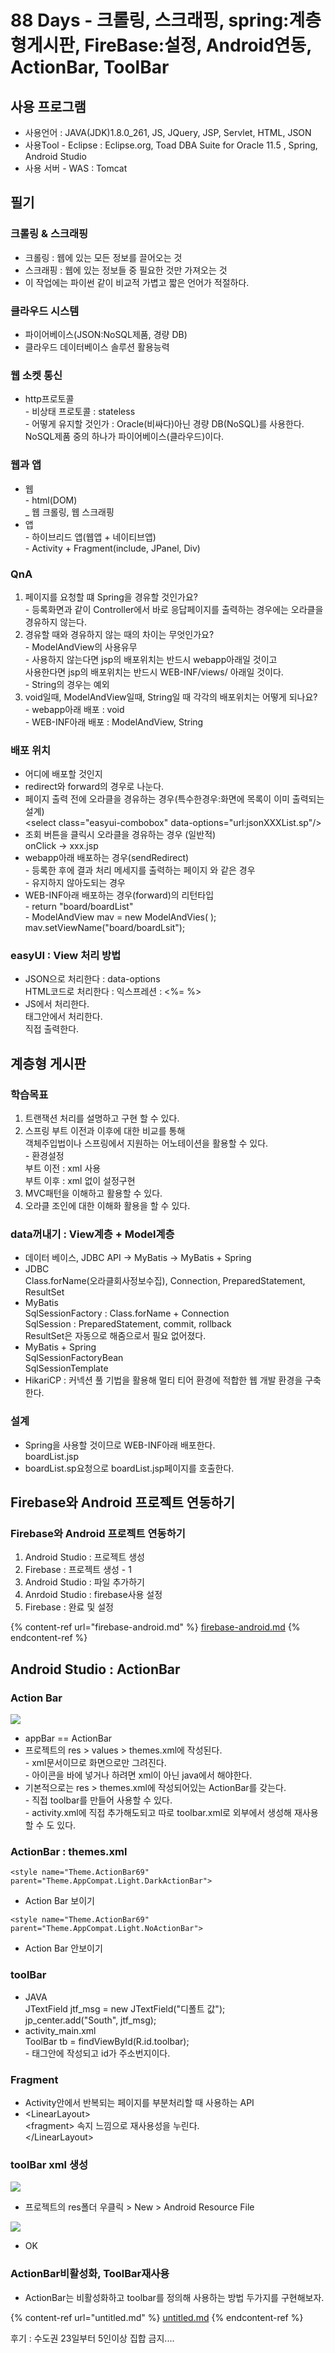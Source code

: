 # 88 Days - 크롤링, 스크래핑, spring:계층형게시판, FireBase:설정, Android연동, ActionBar, ToolBar

## 사용 프로그램

* 사용언어 : JAVA(JDK)1.8.0\_261, JS, JQuery, JSP, Servlet, HTML, JSON
* 사용Tool  - Eclipse : Eclipse.org, Toad DBA Suite for Oracle 11.5 , Spring, Android Studio
* 사용 서버 - WAS : Tomcat

## 필기

### 크롤링 & 스크래핑

* 크롤링 : 웹에 있는 모든 정보를 끌어오는 것
* 스크래핑 : 웹에 있는 정보들 중 필요한 것만 가져오는 것
* 이 작업에는 파이썬 같이 비교적 가볍고 짧은 언어가 적절하다.

### 클라우드 시스템

* 파이어베이스(JSON:NoSQL제품, 경량 DB) 
* 클라우드 데이터베이스 솔루션 활용능력

### 웹 소켓 통신

* http프로토콜\
  \- 비상태 프로토콜 : stateless\
  \- 어떻게 유지할 것인가 : Oracle(비싸다)아닌 경량 DB(NoSQL)를 사용한다.\
    NoSQL제품 중의 하나가 파이어베이스(클라우드)이다.

### 웹과 앱

* 웹\
  \- html(DOM)\
  \_ 웹 크롤링, 웹 스크래핑
* 앱\
  \- 하이브리드 앱(웹앱 + 네이티브앱)\
  \- Activity + Fragment(include, JPanel, Div)

### QnA

1. 페이지를 요청할 떄 Spring을 경유할 것인가요?\
   \- 등록화면과 같이 Controller에서 바로 응답페이지를 출력하는 경우에는 오라클을 경유하지 않는다.
2. 경유할 때와 경유하지 않는 때의 차이는 무엇인가요?\
   \- ModelAndView의 사용유무\
   \- 사용하지 않는다면 jsp의 배포위치는 반드시 webapp아래일 것이고\
     사용한다면 jsp의 배포위치는 반드시 WEB-INF/views/ 아래일 것이다.\
   \- String의 경우는 예외
3. void일때, ModelAndView일때, String일 때 각각의 배포위치는 어떻게 되나요?\
   \- webapp아래 배포 : void\
   \- WEB-INF아래 배포 : ModelAndView, String

### 배포 위치

* 어디에 배포할 것인지 
* redirect와 forward의 경우로 나눈다.
* 페이지 출력 전에 오라클을 경유하는 경우(특수한경우:화면에 목록이 이미 출력되는 설계)\
  \<select class="easyui-combobox" data-options="url:jsonXXXList.sp"/>
* 조회 버튼을 클릭시 오라클을 경유하는 경우 (일반적)\
  onClick -> xxx.jsp
* webapp아래 배포하는 경우(sendRedirect)\
  \- 등록한 후에 결과 처리 메세지를 출력하는 페이지 와 같은 경우\
  \- 유지하지 않아도되는 경우
* WEB-INF아래 배포하는 경우(forward)의 리턴타입\
  \- return "board/boardList"\
  \- ModelAndView mav = new ModelAndVies( );\
    mav.setViewName("board/boardLsit");

### easyUI : View 처리 방법 

* JSON으로 처리한다 : data-options\
  HTML코드로 처리한다 : 익스프레션 : <%= %>
* JS에서 처리한다.\
  태그안에서 처리한다.\
  직접 출력한다.

## 계층형 게시판

### 학습목표

1. 트랜잭션 처리를 설명하고 구현 할 수 있다.
2. 스프링 부트 이전과 이후에 대한 비교를 통해 \
   객체주입법이나 스프링에서 지원하는 어노테이션을 활용할 수 있다.\
   \- 환경설정\
     부트 이전 : xml 사용\
     부트 이후 : xml 없이 설정구현
3. MVC패턴을 이해하고 활용할 수 있다.
4. 오라클 조인에 대한 이해화 활용을 할 수 있다.

### data꺼내기 : View계층 + Model계층

* 데이터 베이스, JDBC API -> MyBatis -> MyBatis + Spring
* JDBC\
  Class.forName(오라클회사정보수집), Connection, PreparedStatement, ResultSet
* MyBatis\
  SqlSessionFactory : Class.forName + Connection\
  SqlSession : PreparedStatement, commit, rollback\
  ResultSet은 자동으로 해줌으로서 필요 없어졌다.
* MyBatis + Spring\
  SqlSessionFactoryBean\
  SqlSessionTemplate
* HikariCP : 커넥션 풀 기법을 활용해 멀티 티어 환경에 적합한 웹 개발 환경을 구축한다.

### 설계

* Spring을 사용할 것이므로 WEB-INF아래 배포한다.\
  boardList.jsp
* boardList.sp요청으로 boardList.jsp페이지를 호출한다.

## Firebase와 Android 프로젝트 연동하기

### Firebase와 Android 프로젝트 연동하기

1. Android Studio : 프로젝트 생성
2. Firebase : 프로젝트 생성 - 1
3. Android Studio : 파일 추가하기
4. Anrdoid Studio : firebase사용 설정
5. Firebase : 완료 및 설정

{% content-ref url="firebase-android.md" %}
[firebase-android.md](firebase-android.md)
{% endcontent-ref %}

## Android Studio : ActionBar

### Action Bar

![](../../../.gitbook/assets/actionbar.png)

* appBar == ActionBar
* 프로젝트의 res > values > themes.xml에 작성된다.\
  \- xml문서이므로 화면으로만 그려진다.\
  \- 아이콘을 바에 넣거나 하려면 xml이 아닌 java에서 해야한다.
* 기본적으로는 res > themes.xml에 작성되어있는 ActionBar를 갖는다.\
  \- 직접 toolbar를 만들어 사용할 수 있다.\
  \- activity.xml에 직접 추가해도되고 따로 toolbar.xml로 외부에서 생성해 재사용할 수 도 있다.

### ActionBar : themes.xml

```markup
<style name="Theme.ActionBar69" parent="Theme.AppCompat.Light.DarkActionBar">
```

* Action Bar 보이기

```markup
<style name="Theme.ActionBar69" parent="Theme.AppCompat.Light.NoActionBar">
```

* Action Bar 안보이기

### toolBar

* JAVA\
  JTextField jtf_msg = new JTextField("디폴트 값");\
  jp_center.add("South", jtf_msg);
* activity_main.xml \
  ToolBar tb = findViewById(R.id.toolbar);\
  \- 태그안에 작성되고 id가 주소번지이다.

### Fragment

* Activity안에서 반복되는 페이지를 부분처리할 때 사용하는 API
* \<LinearLayout>\
      \<fragment> 속지 느낌으로 재사용성을 누린다.\
  \</LinearLayout>

### toolBar xml 생성

![](../../../.gitbook/assets/res.png)

* 프로젝트의 res폴더 우클릭 > New > Android Resource File 

![](../../../.gitbook/assets/res2.png)

* OK

### ActionBar비활성화, ToolBar재사용

* ActionBar는 비활성화하고 toolbar를 정의해 사용하는 방법 두가지를 구현해보자.

{% content-ref url="untitled.md" %}
[untitled.md](untitled.md)
{% endcontent-ref %}

후기 : 수도권 23일부터 5인이상 집합 금지....
